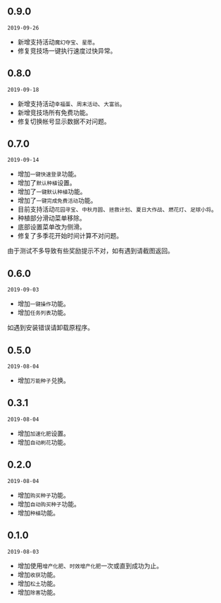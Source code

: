## 0.9.0

`2019-09-26`

- 新增支持活动`魔幻夺宝`、`星愿`。
- 修复竞技场一键执行速度过快异常。

## 0.8.0

`2019-09-18`

- 新增支持活动`幸福蛋`、`周末活动`、`大富翁`。
- 新增竞技场所有免费功能。
- 修复切换帐号显示数据不对问题。

## 0.7.0

`2019-09-14`

- 增加`一键快速登录`功能。
- 增加了`默认种植`设置。
- 增加了`一键默认种植`功能。
- 增加了`一键完成免费活动`功能。
- 目前支持活动`花园寻宝`、`中秋月圆`、`拯救计划`、`夏日大作战`、`燃花灯`、`足球小将`。
- 种植部分滑动菜单移除。
- 底部设置菜单改为侧滑。
- 修复了多季花开始时间计算不对问题。

由于测试不多导致有些奖励提示不对，如有遇到请截图返回。

## 0.6.0

`2019-09-03`

- 增加`一键操作`功能。
- 增加`任务列表`功能。

如遇到安装错误请卸载原程序。

## 0.5.0

`2019-08-04`

- 增加`万能种子`兑换。

## 0.3.1

`2019-08-04`

- 增加`加速化肥`设置。
- 增加`自动刷花`功能。

## 0.2.0

`2019-08-04`

- 增加`购买种子`功能。
- 增加`自动购买种子`功能。
- 增加`种植`功能。

## 0.1.0

`2019-08-03`

- 增加使用`增产化肥`、`时效增产化肥`一次或直到成功为止。
- 增加`收获`功能。
- 增加`松土`功能。
- 增加`除害`功能。
